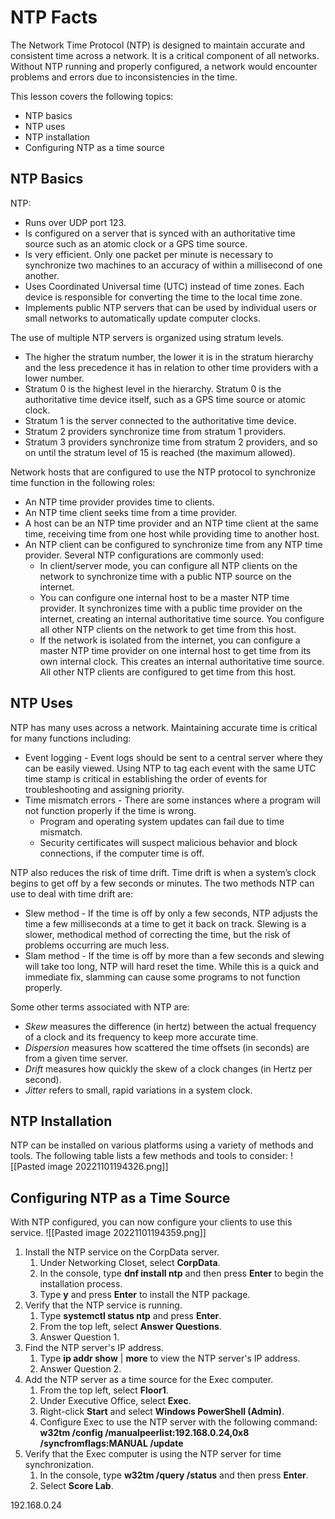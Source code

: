 # NTP Facts
The Network Time Protocol (NTP) is designed to maintain accurate and consistent time across a network. It is a critical component of all networks. Without NTP running and properly configured, a network would encounter problems and errors due to inconsistencies in the time.

This lesson covers the following topics:

-   NTP basics
-   NTP uses
-   NTP installation
-   Configuring NTP as a time source

## NTP Basics

NTP:

-   Runs over UDP port 123.
-   Is configured on a server that is synced with an authoritative time source such as an atomic clock or a GPS time source.
-   Is very efficient. Only one packet per minute is necessary to synchronize two machines to an accuracy of within a millisecond of one another.
-   Uses Coordinated Universal time (UTC) instead of time zones. Each device is responsible for converting the time to the local time zone.
-   Implements public NTP servers that can be used by individual users or small networks to automatically update computer clocks.

The use of multiple NTP servers is organized using stratum levels.

-   The higher the stratum number, the lower it is in the stratum hierarchy and the less precedence it has in relation to other time providers with a lower number.
-   Stratum 0 is the highest level in the hierarchy. Stratum 0 is the authoritative time device itself, such as a GPS time source or atomic clock.
-   Stratum 1 is the server connected to the authoritative time device.
-   Stratum 2 providers synchronize time from stratum 1 providers.
-   Stratum 3 providers synchronize time from stratum 2 providers, and so on until the stratum level of 15 is reached (the maximum allowed).

Network hosts that are configured to use the NTP protocol to synchronize time function in the following roles:

-   An NTP time provider provides time to clients.
-   An NTP time client seeks time from a time provider.
-   A host can be an NTP time provider and an NTP time client at the same time, receiving time from one host while providing time to another host.
-   An NTP client can be configured to synchronize time from any NTP time provider. Several NTP configurations are commonly used:
    -   In client/server mode, you can configure all NTP clients on the network to synchronize time with a public NTP source on the internet.
    -   You can configure one internal host to be a master NTP time provider. It synchronizes time with a public time provider on the internet, creating an internal authoritative time source. You configure all other NTP clients on the network to get time from this host.
    -   If the network is isolated from the internet, you can configure a master NTP time provider on one internal host to get time from its own internal clock. This creates an internal authoritative time source. All other NTP clients are configured to get time from this host.

## NTP Uses
NTP has many uses across a network. Maintaining accurate time is critical for many functions including:

-   Event logging - Event logs should be sent to a central server where they can be easily viewed. Using NTP to tag each event with the same UTC time stamp is critical in establishing the order of events for troubleshooting and assigning priority.
-   Time mismatch errors - There are some instances where a program will not function properly if the time is wrong.
    -   Program and operating system updates can fail due to time mismatch.
    -   Security certificates will suspect malicious behavior and block connections, if the computer time is off.

NTP also reduces the risk of time drift. Time drift is when a system’s clock begins to get off by a few seconds or minutes. The two methods NTP can use to deal with time drift are:

-   Slew method - If the time is off by only a few seconds, NTP adjusts the time a few milliseconds at a time to get it back on track. Slewing is a slower, methodical method of correcting the time, but the risk of problems occurring are much less.
-   Slam method - If the time is off by more than a few seconds and slewing will take too long, NTP will hard reset the time. While this is a quick and immediate fix, slamming can cause some programs to not function properly.  
    

Some other terms associated with NTP are:

-   _Skew_ measures the difference (in hertz) between the actual frequency of a clock and its frequency to keep more accurate time.
-   _Dispersion_ measures how scattered the time offsets (in seconds) are from a given time server.
-   _Drift_ measures how quickly the skew of a clock changes (in Hertz per second).
-   _Jitter_ refers to small, rapid variations in a system clock.

## NTP Installation
NTP can be installed on various platforms using a variety of methods and tools. The following table lists a few methods and tools to consider:
![[Pasted image 20221101194326.png]]

## Configuring NTP as a Time Source
With NTP configured, you can now configure your clients to use this service.
![[Pasted image 20221101194359.png]]

1.  Install the NTP service on the CorpData server.
    1.  Under Networking Closet, select **CorpData**.
    2.  In the console, type **dnf install ntp** and then press **Enter** to begin the installation process.
    3.  Type **y** and press **Enter** to install the NTP package.
2.  Verify that the NTP service is running.
    1.  Type **systemctl status ntp** and press **Enter**.
    2.  From the top left, select **Answer Questions**.
    3.  Answer Question 1.
3.  Find the NTP server's IP address.
    1.  Type **ip addr show** | **more** to view the NTP server's IP address.
    2.  Answer Question 2.
4.  Add the NTP server as a time source for the Exec computer.
    1.  From the top left, select **Floor1**.
    2.  Under Executive Office, select **Exec**.
    3.  Right-click **Start** and select **Windows PowerShell (Admin)**.
    4.  Configure Exec to use the NTP server with the following command:  
        **w32tm /config /manualpeerlist:192.168.0.24,0x8 /syncfromflags:MANUAL /update**
5.  Verify that the Exec computer is using the NTP server for time synchronization.
    1.  In the console, type **w32tm /query /status** and then press **Enter**.
    2.  Select **Score Lab**.

192.168.0.24